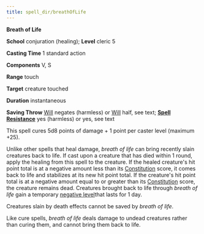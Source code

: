 ```yaml
---
title: spell_dir/breathOfLife
---
```

 **Breath of Life**

**School** conjuration (healing); **Level** cleric 5

**Casting Time** 1 standard action

**Components** V, S

**Range** touch

**Target** creature touched

**Duration** instantaneous

**Saving Throw** [Will](../combat#_will) negates (harmless) or [Will](../combat#_will) half, see text; **[Spell Resistance](../glossary#_spell-resistance)** yes (harmless) or yes, see text

This spell cures 5d8 points of damage + 1 point per caster level (maximum +25).

Unlike other spells that heal damage, _breath of life_ can bring recently slain creatures back to life. If cast upon a creature that has died within 1 round, apply the healing from this spell to the creature. If the healed creature's hit point total is at a negative amount less than its [Constitution](../gettingStarted#_constitution) score, it comes back to life and stabilizes at its new hit point total. If the creature's hit point total is at a negative amount equal to or greater than its [Constitution](../gettingStarted#_constitution) score, the creature remains dead. Creatures brought back to life through _breath of life_ gain a temporary [negative level](../glossary#_energy-drain-and-negative-levels)that lasts for 1 day.

Creatures slain by death effects cannot be saved by _breath of life_.

Like cure spells, _breath of life_ deals damage to undead creatures rather than curing them, and cannot bring them back to life.


